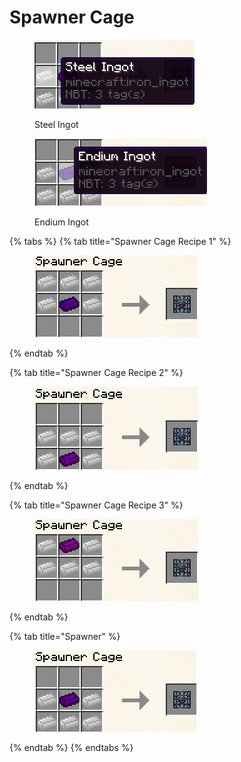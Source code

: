 # Spawner Cage

<figure><img src="../../.gitbook/assets/image (5) (1) (1) (1).png" alt=""><figcaption><p>Steel Ingot</p></figcaption></figure>

<figure><img src="../../.gitbook/assets/image (6) (1) (1) (1).png" alt=""><figcaption><p>Endium Ingot</p></figcaption></figure>

{% tabs %}
{% tab title="Spawner Cage Recipe 1" %}
<figure><img src="../../.gitbook/assets/image (6) (1) (1).png" alt=""><figcaption></figcaption></figure>
{% endtab %}

{% tab title="Spawner Cage Recipe 2" %}
<figure><img src="../../.gitbook/assets/image (1) (1) (1) (1) (1).png" alt=""><figcaption></figcaption></figure>
{% endtab %}

{% tab title="Spawner Cage Recipe 3" %}
<figure><img src="../../.gitbook/assets/image (2) (1) (1) (1) (1).png" alt=""><figcaption></figcaption></figure>
{% endtab %}

{% tab title="Spawner" %}
<figure><img src="../../.gitbook/assets/image (3) (1) (1) (1) (1).png" alt=""><figcaption></figcaption></figure>
{% endtab %}
{% endtabs %}
